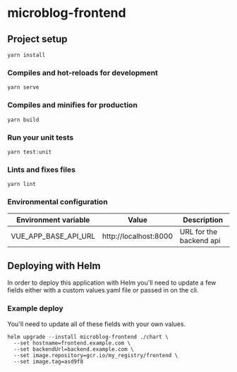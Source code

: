 # microblog-frontend

## Project setup
```
yarn install
```

### Compiles and hot-reloads for development
```
yarn serve
```

### Compiles and minifies for production
```
yarn build
```

### Run your unit tests
```
yarn test:unit
```

### Lints and fixes files
```
yarn lint
```

### Environmental configuration

| Environment variable | Value | Description |
| --- | --- | --- |
| VUE_APP_BASE_API_URL | http://localhost:8000 | URL for the backend api |


## Deploying with Helm

In order to deploy this application with Helm you'll need to update a few fields either with a custom values.yaml file or passed in on the cli.

### Example deploy

You'll need to update all of these fields with your own values.

```shell
helm upgrade --install microblog-frontend ./chart \
  --set hostname=frontend.example.com \
  --set backendUrl=backend.example.com \
  --set image.repository=gcr.io/my_registry/frontend \
  --set image.tag=asd9f8
```
